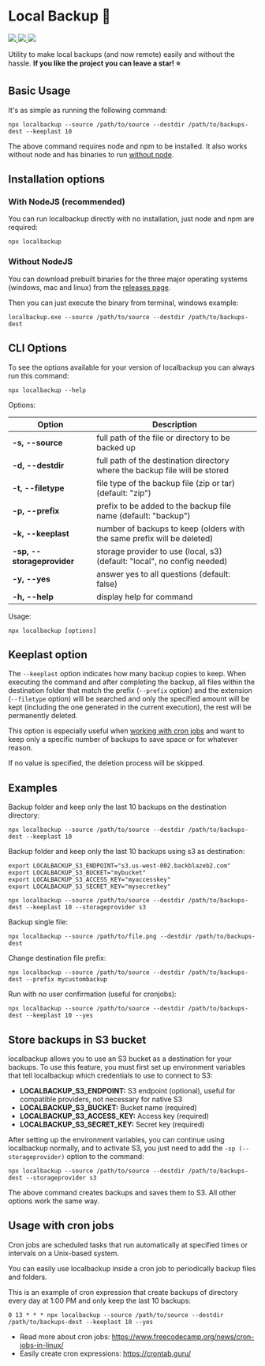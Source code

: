 # Local Backup 🦄

<p align="left">
  <a href="https://standardjs.com" alt="JavaScript Style Guide">
    <img src="https://img.shields.io/badge/code_style-standard-brightgreen.svg" />
  </a><a href="https://github.com/eduardolat/localbackup/blob/main/LICENSE" alt="Licence">
    <img src="https://img.shields.io/github/license/eduardolat/localbackup" />
  </a><a href="https://www.npmjs.com/package/localbackup" alt="NPM Package">
    <img src="https://img.shields.io/npm/v/localbackup" />
  </a>
</p>

Utility to make local backups (and now remote) easily and without the hassle. **If you like the project you can leave a star! ⭐️**

## Basic Usage

It's as simple as running the following command:

```console
npx localbackup --source /path/to/source --destdir /path/to/backups-dest --keeplast 10
```

The above command requires node and npm to be installed. It also works without node and has binaries
to run <a href="#without-nodejs">without node</a>.

## Installation options

### With NodeJS (recommended)

You can run localbackup directly with no installation, just node and npm are required:

```console
npx localbackup
```

### Without NodeJS

You can download prebuilt binaries for the three major operating systems (windows, mac and linux)
from the <a href="https://github.com/eduardolat/localbackup/releases">releases page</a>.

Then you can just execute the binary from terminal, windows example:

```console
localbackup.exe --source /path/to/source --destdir /path/to/backups-dest
```

## CLI Options

To see the options available for your version of localbackup you can always run this command:

```console
npx localbackup --help
```

Options:

| Option | Description        |
| ---    | ---                |
| **-s, --source**            | full path of the file or directory to be backed up |
| **-d, --destdir**           | full path of the destination directory where the backup file will be stored |
| **-t, --filetype**          | file type of the backup file (zip or tar) (default: "zip") |
| **-p, --prefix**            | prefix to be added to the backup file name (default: "backup") |
| **-k, --keeplast**          | number of backups to keep (olders with the same prefix will be deleted) |
| **-sp, --storageprovider**  | storage provider to use (local, s3) (default: "local", no config needed) |
| **-y, --yes**               | answer yes to all questions (default: false) |
| **-h, --help**              | display help for command |

Usage:

```console
npx localbackup [options]
```

## Keeplast option

The `--keeplast` option indicates how many backup copies to keep. When executing the command and
after completing the backup, all files within the destination folder that match the
prefix (`--prefix` option) and the extension (`--filetype` option) will be searched and only the
specified amount will be kept (including the one generated in the current execution), the rest will
be permanently deleted.

This option is especially useful when <a href="#usage-with-cron-jobs">working with cron jobs</a>
and want to keep only a specific number of backups to save space or for whatever reason.

If no value is specified, the deletion process will be skipped.

## Examples

Backup folder and keep only the last 10 backups on the destination directory:

```console
npx localbackup --source /path/to/source --destdir /path/to/backups-dest --keeplast 10
```

Backup folder and keep only the last 10 backups using s3 as destination:

```console
export LOCALBACKUP_S3_ENDPOINT="s3.us-west-002.backblazeb2.com"
export LOCALBACKUP_S3_BUCKET="mybucket"
export LOCALBACKUP_S3_ACCESS_KEY="myaccesskey"
export LOCALBACKUP_S3_SECRET_KEY="mysecretkey"

npx localbackup --source /path/to/source --destdir /path/to/backups-dest --keeplast 10 --storageprovider s3
```

Backup single file:

```console
npx localbackup --source /path/to/file.png --destdir /path/to/backups-dest
```

Change destination file prefix:

```console
npx localbackup --source /path/to/source --destdir /path/to/backups-dest --prefix mycustombackup
```

Run with no user confirmation (useful for cronjobs):

```console
npx localbackup --source /path/to/source --destdir /path/to/backups-dest --keeplast 10 --yes
```

## Store backups in S3 bucket

localbackup allows you to use an S3 bucket as a destination for your backups. To use this
feature, you must first set up environment variables that tell localbackup which credentials
to use to connect to S3:

- **LOCALBACKUP_S3_ENDPOINT:** S3 endpoint (optional), useful for compatible providers, not necessary for native S3
- **LOCALBACKUP_S3_BUCKET:** Bucket name (required)
- **LOCALBACKUP_S3_ACCESS_KEY:** Access key (required)
- **LOCALBACKUP_S3_SECRET_KEY:** Secret key (required)

After setting up the environment variables, you can continue using localbackup normally, and to
activate S3, you just need to add the `-sp (--storageprovider)` option to the command:

```console
npx localbackup --source /path/to/source --destdir /path/to/backups-dest --storageprovider s3
```

The above command creates backups and saves them to S3. All other options work the same way.

## Usage with cron jobs

Cron jobs are scheduled tasks that run automatically at specified times or intervals on a
Unix-based system.

You can easily use localbackup inside a cron job to periodically backup files and folders.

This is an example of cron expression that create backups of directory every day at 1:00 PM
and only keep the last 10 backups:

```console
0 13 * * * npx localbackup --source /path/to/source --destdir /path/to/backups-dest --keeplast 10 --yes
```

- Read more about cron jobs: https://www.freecodecamp.org/news/cron-jobs-in-linux/
- Easily create cron expressions: https://crontab.guru/
